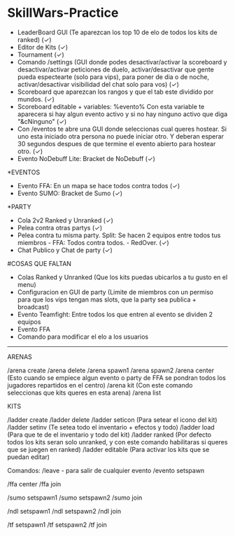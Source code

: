 # SkillWars-Practice

- LeaderBoard GUI (Te aparezcan los top 10 de elo de todos los kits de ranked) (✓)
- Editor de Kits (✓)
- Tournament (✓)
- Comando /settings (GUI donde podes desactivar/activar la scoreboard y desactivar/activar peticiones de duelo, activar/desactivar que gente pueda espectearte (solo para vips), para poner de dia o de noche, activar/desactivar visibilidad del chat solo para vos) (✓)
- Scoreboard que aparezcan los rangos y que el tab este dividido por mundos. (✓)
- Scoreboard editable + variables: %evento% Con esta variable te aparecera si hay algun evento activo y si no hay ninguno activo que diga "&cNinguno" (✓)
- Con /eventos te abre una GUI donde seleccionas cual queres hostear. Si uno esta iniciado otra persona no puede iniciar otro. Y deberan esperar 30 segundos despues de que termine el evento abierto para hostear otro. (✓)
- Evento NoDebuff Lite: Bracket de NoDebuff (✓)

*EVENTOS

- Evento FFA: En un mapa se hace todos contra todos (✓)
- Evento SUMO: Bracket de Sumo (✓)

*PARTY

- Cola 2v2 Ranked y Unranked (✓)
- Pelea contra otras partys (✓)
- Pelea contra tu misma party. Split: Se hacen 2 equipos entre todos tus miembros - FFA: Todos contra todos. - RedOver. (✓)
- Chat Publico y Chat de party (✓)
  
#COSAS QUE FALTAN

- Colas Ranked y Unranked (Que los kits puedas ubicarlos a tu gusto en el menu)
- Configuracion en GUI de party (Limite de miembros con un permiso para que los vips tengan mas slots, que la party sea publica + broadcast)
- Evento Teamfight: Entre todos los que entren al evento se dividen 2 equipos
- Evento FFA
- Comando para modificar el elo a los usuarios


--------------------------------------
ARENAS

/arena create <nombre>
/arena delete <nombre>
/arena spawn1 <nombre>
/arena spawn2 <nombre>
/arena center <nombre> (Esto cuando se empiece algun evento o party de FFA se pondran todos los jugadores repartidos en el centro)
/arena kit <kit> (Con este comando seleccionas que kits queres en esta arena)
/arena list

KITS

/ladder create <kit>
/ladder delete <kit>
/ladder seticon <kit> (Para setear el icono del kit)
/ladder setinv <kit> (Te setea todo el inventario + efectos y todo)
/ladder load <kit> (Para que te de el inventario y todo del kit)
/ladder ranked <kit> (Por defecto todos los kits seran solo unranked, y con este comando habilitaras si queres que se juegen en ranked)
/ladder editable <kit> (Para activar los kits que se puedan editar)
  
  Comandos:
/leave - para salir de cualquier evento
/evento <evento> setspawn

/ffa center
/ffa join

/sumo setspawn1
/sumo setspawn2
/sumo join

/ndl setspawn1
/ndl setspawn2
/ndl join

/tf setspawn1
/tf setspawn2
/tf join
